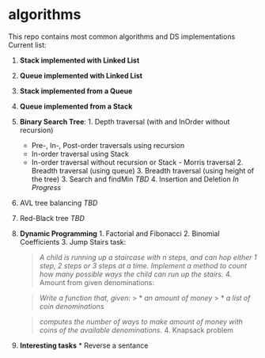 # algorithms
This repo contains most common algorithms and DS implementations
Current list:
  1. **Stack implemented with Linked List**
  2. **Queue implemented with Linked List**
  3. **Stack implemented from a Queue**
  4. **Queue implemented from a Stack**
  5. **Binary Search Tree**:
    1. Depth traversal (with and InOrder without recursion)
      * Pre-, In-, Post-order traversals using recursion
      * In-order traversal using Stack
      * In-order traversal without recursion or Stack - Morris traversal
    2. Breadth traversal (using queue)
    3. Breadth traversal (using height of the tree)
    3. Search and findMin *TBD*
    4. Insertion and Deletion *In Progress*
  6. AVL tree balancing *TBD*
  7. Red-Black tree *TBD*
  8. **Dynamic Programming**
    1. Factorial and Fibonacci
    2. Binomial Coefficients
    3. Jump Stairs task:
  
       >*A child is running up a staircase with n steps, and can hop either 1 step, 2 steps or 3 steps at a time.*
       >*Implement a method to count how many possible ways the child can run up the stairs.*
    4. Amount from given denominations:
       
       > *Write a function that, given:*
          >  * *an amount of money*
          >  * *a list of coin denominations*

       > *computes the number of ways to make amount of money with coins of the available denominations.*
    4. Knapsack problem
  9. **Interesting tasks**
    * Reverse a sentance
